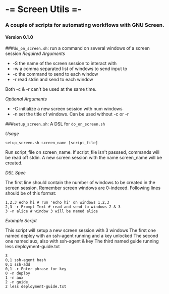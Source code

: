 # -= Screen Utils =-
### A couple of scripts for automating workflows with GNU Screen.
#### Version 0.1.0

###`do_on_screen.sh`: run a command on several windows of a screen session
_Required Arguments_

- -S <name> the name of the screen session to interact with
- -w <windows> a comma separated list of windows to send input to
- -c <cmd> the command to send to each window
- -r read stdin and send to each window

Both -c & -r can't be used at the same time.

_Optional Arguments_

- -C <num> initialize a new screen session with num windows
- -n <name> set the title of windows. Can be used without -c or -r


###`setup_screen.sh`: A DSL for `do_on_screen.sh`

_Usage_

`setup_screen.sh screen_name [script_file]`

Run script_file on screen_name.  If script_file isn't passsed, commands will be read off stdin.  A new screen session with the name screen_name will be created.

_DSL Spec_

The first line should contain the number of windows to be created in the screen session. Remember screen windows are 0-indexed.
Following lines should be of this format:

```
1,2,3 echo hi # run 'echo hi' on windows 1,2,3
2,3 -r Prompt Text # read and send to windows 2 & 3
3 -n alice # window 3 will be named alice
```

_Example Script_

This script will setup a new screen session with 3 windows
The first one named deploy with an ssh-agent running and a key unlocked
The second one named aux, also with ssh-agent & key
The third named guide running less deployment-guide.txt

```
3
0,1 ssh-agent bash
0,1 ssh-add
0,1 -r Enter phrase for key
0 -n deploy
1 -n aux
2 -n guide
2 less deployment-guide.txt
```
  
